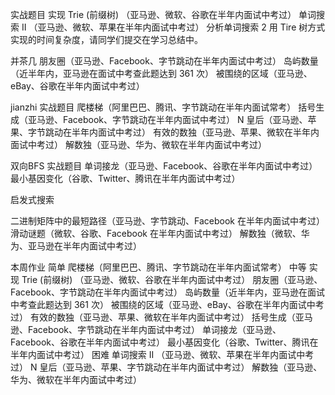 实战题目
实现 Trie (前缀树) （亚马逊、微软、谷歌在半年内面试中考过）
单词搜索 II （亚马逊、微软、苹果在半年内面试中考过）
分析单词搜索 2 用 Tire 树方式实现的时间复杂度，请同学们提交在学习总结中。

  并茶几
朋友圈（亚马逊、Facebook、字节跳动在半年内面试中考过）
岛屿数量（近半年内，亚马逊在面试中考查此题达到 361 次）
被围绕的区域（亚马逊、eBay、谷歌在半年内面试中考过）

jianzhi
实战题目
爬楼梯（阿里巴巴、腾讯、字节跳动在半年内面试常考）
括号生成（亚马逊、Facebook、字节跳动在半年内面试中考过）
N 皇后（亚马逊、苹果、字节跳动在半年内面试中考过）
有效的数独（亚马逊、苹果、微软在半年内面试中考过）
解数独（亚马逊、华为、微软在半年内面试中考过）

双向BFS
实战题目
单词接龙（亚马逊、Facebook、谷歌在半年内面试中考过）
最小基因变化（谷歌、Twitter、腾讯在半年内面试中考过）

启发式搜索

二进制矩阵中的最短路径（亚马逊、字节跳动、Facebook 在半年内面试中考过）
滑动谜题（微软、谷歌、Facebook 在半年内面试中考过）
解数独（微软、华为、亚马逊在半年内面试中考过）


本周作业
简单
爬楼梯（阿里巴巴、腾讯、字节跳动在半年内面试常考）
中等
实现 Trie (前缀树) （亚马逊、微软、谷歌在半年内面试中考过）
朋友圈（亚马逊、Facebook、字节跳动在半年内面试中考过）
岛屿数量（近半年内，亚马逊在面试中考查此题达到 361 次）
被围绕的区域（亚马逊、eBay、谷歌在半年内面试中考过）
有效的数独（亚马逊、苹果、微软在半年内面试中考过）
括号生成（亚马逊、Facebook、字节跳动在半年内面试中考过）
单词接龙（亚马逊、Facebook、谷歌在半年内面试中考过）
最小基因变化（谷歌、Twitter、腾讯在半年内面试中考过）
困难
单词搜索 II （亚马逊、微软、苹果在半年内面试中考过）
N 皇后（亚马逊、苹果、字节跳动在半年内面试中考过）
解数独（亚马逊、华为、微软在半年内面试中考过）